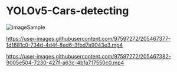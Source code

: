 # YOLOv5-Cars-detecting


![imageSample](https://user-images.githubusercontent.com/97597272/205467384-812e1049-ebaa-49dc-a070-5f77794a63f1.jpg)



https://user-images.githubusercontent.com/97597272/205467377-1d1681c0-734d-4d4f-8ed6-3fbd7a9043e3.mp4



https://user-images.githubusercontent.com/97597272/205467382-9005e504-7230-427f-a63c-4bfa717550c0.mp4

